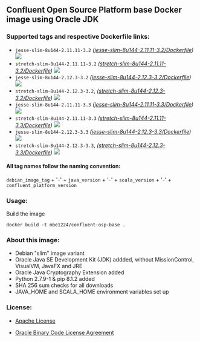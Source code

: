 ## Confluent Open Source Platform base Docker image using Oracle JDK

### Supported tags and respective Dockerfile links:

* ```jesse-slim-8u144-2.11.11-3.2``` _\([jesse-slim-8u144-2.11.11-3.2/Dockerfile]\)_
[![](https://images.microbadger.com/badges/image/mbe1224/confluent-osp-base:jesse-slim-8u144-2.11.11-3.2.svg)](https://microbadger.com/images/mbe1224/confluent-osp-base:jesse-slim-8u144-2.11.11-3.2 "")
* ```stretch-slim-8u144-2.11.11-3.2``` _\([stretch-slim-8u144-2.11.11-3.2/Dockerfile]\)_
[![](https://images.microbadger.com/badges/image/mbe1224/confluent-osp-base:stretch-slim-8u144-2.11.11-3.2.svg)](https://microbadger.com/images/mbe1224/confluent-osp-base:stretch-slim-8u144-2.11.11-3.2 "")
* ```jesse-slim-8u144-2.12.3-3.2``` _\([jesse-slim-8u144-2.12.3-3.2/Dockerfile]\)_
[![](https://images.microbadger.com/badges/image/mbe1224/confluent-osp-base:jesse-slim-8u144-2.12.3-3.2.svg)](https://microbadger.com/images/mbe1224/confluent-osp-base:jesse-slim-8u144-2.12.3-3.2 "")
* ```stretch-slim-8u144-2.12.3-3.2```, _\([stretch-slim-8u144-2.12.3-3.2/Dockerfile]\)_ 
[![](https://images.microbadger.com/badges/image/mbe1224/confluent-osp-base:stretch-slim-8u144-2.12.3-3.2.svg)](https://microbadger.com/images/mbe1224/confluent-osp-base:stretch-slim-8u144-2.12.3-3.2 "")
* ```jesse-slim-8u144-2.11.11-3.3``` _\([jesse-slim-8u144-2.11.11-3.3/Dockerfile]\)_
[![](https://images.microbadger.com/badges/image/mbe1224/confluent-osp-base:jesse-slim-8u144-2.11.11-3.3.svg)](https://microbadger.com/images/mbe1224/confluent-osp-base:jesse-slim-8u144-2.11.11-3.3 "")
* ```stretch-slim-8u144-2.11.11-3.3``` _\([stretch-slim-8u144-2.11.11-3.3/Dockerfile]\)_
[![](https://images.microbadger.com/badges/image/mbe1224/confluent-osp-base:stretch-slim-8u144-2.11.11-3.3.svg)](https://microbadger.com/images/mbe1224/confluent-osp-base:stretch-slim-8u144-2.11.11-3.3 "")
* ```jesse-slim-8u144-2.12.3-3.3``` _\([jesse-slim-8u144-2.12.3-3.3/Dockerfile]\)_
[![](https://images.microbadger.com/badges/image/mbe1224/confluent-osp-base:jesse-slim-8u144-2.12.3-3.3.svg)](https://microbadger.com/images/mbe1224/confluent-osp-base:jesse-slim-8u144-2.12.3-3.3 "")
* ```stretch-slim-8u144-2.12.3-3.3```, _\([stretch-slim-8u144-2.12.3-3.3/Dockerfile]\)_ 
[![](https://images.microbadger.com/badges/image/mbe1224/confluent-osp-base:stretch-slim-8u144-2.12.3-3.3.svg)](https://microbadger.com/images/mbe1224/confluent-osp-base:stretch-slim-8u144-2.12.3-3.3 "")

#### All tag names follow the naming convention:

```debian_image_tag``` + '-' + ```java_version``` + '-' + ```scala_version``` + '-' + ```confluent_platform_version```

### Usage:

Build the image
```shell
docker build -t mbe1224/confluent-osp-base .
```

### About this image:

- Debian "slim" image variant
- Oracle Java SE Development Kit (JDK) addded, without MissionControl, VisualVM, JavaFX and JRE
- Oracle Java Cryptography Extension added
- Python 2.7.9-1 & pip 8.1.2 added
- SHA 256 sum checks for all downloads
- JAVA\_HOME and SCALA\_HOME environment variables set up

### License:

* [Apache License]
* [Oracle Binary Code License Agreement]

   [jesse-slim-8u144-2.11.11-3.2/Dockerfile]: <https://github.com/MihaiBogdanEugen/confluent-osp-base/blob/jesse-slim-8u144-2.11.11-3.2/Dockerfile>
   [stretch-slim-8u144-2.11.11-3.2/Dockerfile]: <https://github.com/MihaiBogdanEugen/confluent-osp-base/blob/stretch-slim-8u144-2.11.11-3.2/Dockerfile>
   [jesse-slim-8u144-2.12.3-3.2/Dockerfile]: <https://github.com/MihaiBogdanEugen/confluent-osp-base/blob/jesse-slim-8u144-2.12.3-3.2/Dockerfile>
   [stretch-slim-8u144-2.12.3-3.2/Dockerfile]: <https://github.com/MihaiBogdanEugen/confluent-osp-base/blob/stretch-slim-8u144-2.12.3-3.2/Dockerfile>
   [jesse-slim-8u144-2.11.11-3.3/Dockerfile]: <https://github.com/MihaiBogdanEugen/confluent-osp-base/blob/jesse-slim-8u144-2.11.11-3.3/Dockerfile>
   [stretch-slim-8u144-2.11.11-3.3/Dockerfile]: <https://github.com/MihaiBogdanEugen/confluent-osp-base/blob/stretch-slim-8u144-2.11.11-3.3/Dockerfile>
   [jesse-slim-8u144-2.12.3-3.3/Dockerfile]: <https://github.com/MihaiBogdanEugen/confluent-osp-base/blob/jesse-slim-8u144-2.12.3-3.3/Dockerfile>
   [stretch-slim-8u144-2.12.3-3.3/Dockerfile]: <https://github.com/MihaiBogdanEugen/confluent-osp-base/blob/stretch-slim-8u144-2.12.3-3.3/Dockerfile>
   [Apache License]: <https://raw.githubusercontent.com/MihaiBogdanEugen/confluent-osp-base/master/LICENSE>
   [Oracle Binary Code License Agreement]: <https://raw.githubusercontent.com/MihaiBogdanEugen/confluent-osp-base/master/Oracle_Binary_Code_License_Agreement%20for%20the%20Java%20SE%20Platform_Products_and_JavaFX>
